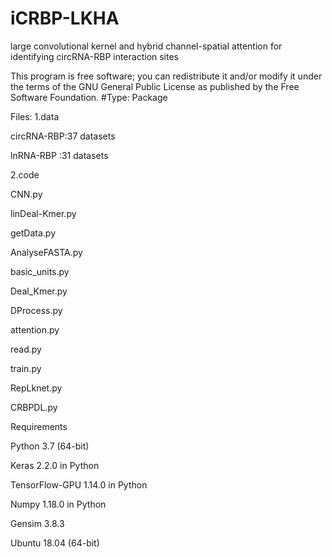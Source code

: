 # iCRBP-LKHA
large convolutional kernel and hybrid channel-spatial attention for identifying circRNA-RBP interaction sites

This program is free software; you can redistribute it and/or modify it under the terms of the GNU General Public License as published by the Free Software Foundation.
#Type: Package

Files: 1.data

circRNA-RBP:37 datasets

lnRNA-RBP :31 datasets

2.code

CNN.py

linDeal-Kmer.py

getData.py

AnalyseFASTA.py

basic_units.py

Deal_Kmer.py

DProcess.py

attention.py

read.py

train.py

RepLknet.py

CRBPDL.py

Requirements

Python 3.7 (64-bit)

Keras 2.2.0 in Python

TensorFlow-GPU 1.14.0 in Python

Numpy 1.18.0 in Python

Gensim 3.8.3

Ubuntu 18.04 (64-bit)
